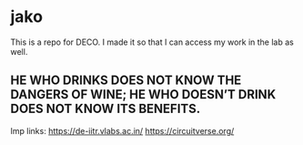 # jako
This is a repo for DECO. I made it so that I can access my work in the lab as well. 

## HE WHO DRINKS DOES NOT KNOW THE DANGERS OF WINE; HE WHO DOESN’T DRINK DOES NOT KNOW ITS BENEFITS.

Imp links:
https://de-iitr.vlabs.ac.in/
https://circuitverse.org/